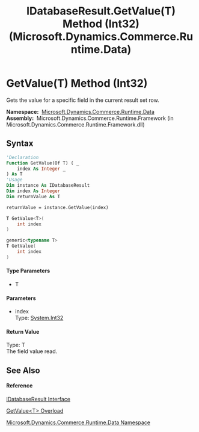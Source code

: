 ﻿---
title: IDatabaseResult.GetValue(T) Method (Int32) (Microsoft.Dynamics.Commerce.Runtime.Data)
TOCTitle: GetValue(T) Method (Int32)
ms:assetid: M:Microsoft.Dynamics.Commerce.Runtime.Data.IDatabaseResult.GetValue``1(System.Int32)
ms:mtpsurl: https://technet.microsoft.com/en-us/library/Dn968911(v=AX.60)
ms:contentKeyID: 65322275
ms.date: 05/18/2015
mtps_version: v=AX.60
dev_langs:
- vb
- csharp
- c++
---

# GetValue(T) Method (Int32)

Gets the value for a specific field in the current result set row.

**Namespace:**  [Microsoft.Dynamics.Commerce.Runtime.Data](microsoft-dynamics-commerce-runtime-data-namespace.md)  
**Assembly:**  Microsoft.Dynamics.Commerce.Runtime.Framework (in Microsoft.Dynamics.Commerce.Runtime.Framework.dll)

## Syntax

``` vb
'Declaration
Function GetValue(Of T) ( _
    index As Integer _
) As T
'Usage
Dim instance As IDatabaseResult
Dim index As Integer
Dim returnValue As T

returnValue = instance.GetValue(index)
```

``` csharp
T GetValue<T>(
    int index
)
```

``` c++
generic<typename T>
T GetValue(
    int index
)
```

#### Type Parameters

  - T

#### Parameters

  - index  
    Type: [System.Int32](https://technet.microsoft.com/en-us/library/td2s409d\(v=ax.60\))  

#### Return Value

Type: T  
The field value read.  

## See Also

#### Reference

[IDatabaseResult Interface](idatabaseresult-interface-microsoft-dynamics-commerce-runtime-data.md)

[GetValue\<T\> Overload](idatabaseresult-getvalue-t-method-microsoft-dynamics-commerce-runtime-data.md)

[Microsoft.Dynamics.Commerce.Runtime.Data Namespace](microsoft-dynamics-commerce-runtime-data-namespace.md)

